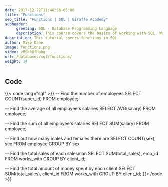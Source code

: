 ```yaml
---
date: 2017-12-22T11:48:56-05:00
title: "Functions"
seo_title: "Functions | SQL | Giraffe Academy"
subheader:
     greeting: SQL - Database Programming Language
     description: This course covers the basics of working with SQL. Work your way through the videos and we'll teach you everything you need to know to interact with database management systems and create powerful relational databases!
description: This tutorial covers functions in SQL.
author: Mike Dane
image: functions.png
video: vMSbkOfHubg
url: /databases/sql/functions/
weight: 14
---
```


## Code

{{< code lang="sql" >}}
-- Find the number of employees
SELECT COUNT(super_id)
FROM employee;

-- Find the average of all employee's salaries
SELECT AVG(salary)
FROM employee;

-- Find the sum of all employee's salaries
SELECT SUM(salary)
FROM employee;

-- Find out how many males and females there are
SELECT COUNT(sex), sex
FROM employee
GROUP BY sex

-- Find the total sales of each salesman
SELECT SUM(total_sales), emp_id
FROM works_with
GROUP BY client_id;

-- Find the total amount of money spent by each client
SELECT SUM(total_sales), client_id
FROM works_with
GROUP BY client_id;
{{< /code >}}


